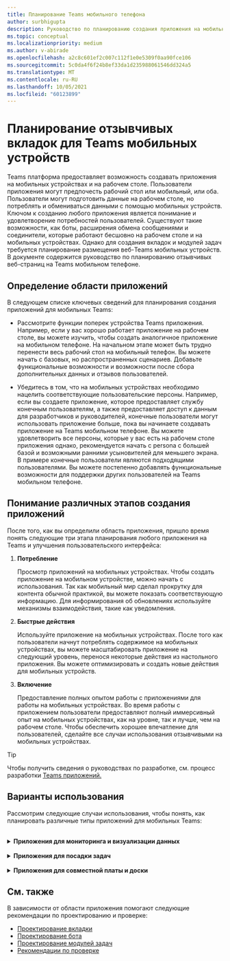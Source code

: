 ```yaml
---
title: Планирование Teams мобильного телефона
author: surbhigupta
description: Руководство по планированию создания приложения на мобильном Teams
ms.topic: conceptual
ms.localizationpriority: medium
ms.author: v-abirade
ms.openlocfilehash: a2c8c601ef2c007c112f1e0e5309f0aa90fce106
ms.sourcegitcommit: 5c0da4f6f24b8ef33da1d235988061546dd324a5
ms.translationtype: MT
ms.contentlocale: ru-RU
ms.lasthandoff: 10/05/2021
ms.locfileid: "60123899"
---
```

# <a name="plan-responsive-tabs-for-teams-mobile"></a>Планирование отзывчивых вкладок для Teams мобильных устройств

 Teams платформа предоставляет возможность создавать приложения на мобильных устройствах и на рабочем столе. Пользователи приложения могут предпочесть рабочий стол или мобильный, или оба. Пользователи могут подготовить данные на рабочем столе, но потреблять и обмениваться данными с помощью мобильных устройств. Ключом к созданию любого приложения является понимание и удовлетворение потребностей пользователей. Существуют такие возможности, как боты, расширения обмена сообщениями и соединители, которые работают бесшовно на рабочем столе и на мобильных устройствах. Однако для создания вкладок и модулей задач требуется планирование размещения веб-Teams мобильных устройств. В документе содержится руководство по планированию отзывчивых веб-страниц на Teams мобильном телефоне.

## <a name="identify-apps-scope"></a>Определение области приложений

В следующем списке ключевых сведений для планирования создания приложений для мобильных Teams:

* Рассмотрите функции поперек устройства Teams приложения. Например, если у вас хорошо работает приложение на рабочем столе, вы можете изучить, чтобы создать аналогичное приложение на мобильном телефоне. На начальном этапе может быть трудно перенести весь рабочий стол на мобильный телефон. Вы можете начать с базовых, но распространенных сценариев. Добавьте функциональные возможности и возможности после сбора дополнительных данных и отзывов пользователей.

* Убедитесь в том, что на мобильных устройствах необходимо нацелить соответствующие пользовательские персоны. Например, если вы создаете приложение, которое предоставляет службу конечным пользователям, а также предоставляет доступ к данным для разработчиков и руководителей, конечные пользователи могут использовать приложение больше, пока вы начинаете создавать приложение на Teams мобильном телефоне. Вы можете удовлетворить все персоны, которые у вас есть на рабочем столе приложения однако, рекомендуется начать с persona с большей базой и возможными ранними усыновителей для меньшего экрана. В примере конечные пользователи являются подходящими пользователями. Вы можете постепенно добавлять функциональные возможности для поддержки других пользователей на Teams мобильном телефоне. 

## <a name="understand-different-stages-to-build-apps"></a>Понимание различных этапов создания приложений

После того, как вы определили область приложения, пришло время понять следующие три этапа планирования любого приложения на Teams и улучшения пользовательского интерфейса:

1. **Потребление**

   Просмотр приложений на мобильных устройствах. Чтобы создать приложение на мобильном устройстве, можно начать с использования. Так как мобильный мир сделал прокрутку для контента обычной практикой, вы можете показать соответствующую информацию. Для информирования об обновлениях используйте механизмы взаимодействия, такие как уведомления.

2. **Быстрые действия**

   Используйте приложение на мобильных устройствах. После того как пользователи начнут потреблять содержимое на мобильных устройствах, вы можете масштабировать приложение на следующий уровень, перенося некоторые действия из настольного приложения. Вы можете оптимизировать и создать новые действия для мобильных устройств.

3. **Включение**

   Предоставление полных опытом работы с приложениями для работы на мобильных устройствах. Во время работы с приложением пользователи предоставляют полный иммерсивный опыт на мобильных устройствах, как на уровне, так и лучше, чем на рабочем столе. Чтобы обеспечить хорошее впечатление для пользователей, сделайте все случаи использования отзывчивыми на мобильных устройствах.

> [!TIP]
> Чтобы получить сведения о руководствах по разработке, см. процесс разработки [Teams приложений.](design-teams-app-process.md)

## <a name="use-cases"></a>Варианты использования

Рассмотрим следующие случаи использования, чтобы понять, как планировать различные типы приложений для мобильных Teams:

<br>

<details>

<summary><b>Приложения для мониторинга и визуализации данных</b></summary>

Вы можете понять, как планировать адаптивные вкладки для приложений мониторинга и визуализации данных на Teams платформе.

**Потребление**

На первом этапе можно реализовать самый простой элемент потребления для просмотра данных. Целью любого приложения в домене является демонстрация данных в виде визуализаций. В приложении можно показать недавно просмотримые визуализации на рабочем столе или список всех разрешенных диаграмм для пользователей. После создания панелей мониторинга на рабочем столе пользователи могут получать доступ к информации с помощью мобильного телефона. Вы можете показать подробное представление любой диаграммы, выбранной пользователем в качестве расширенного представления на вкладке или с помощью модулей задач.

Вы можете показать следующую информацию: 

* Панели мониторинга и сводки
* Визуальные данные, карты и инфографика
* Диаграммы, графики и таблицы 

![Потребление приложений для мониторинга и визуализации данных](../../assets/images/app-fundamentals/dashboarding-and-data-visualization-apps-consumption.png)

**Быстрые действия**

На втором этапе пользователи могут работать с существующими диаграммами и визуальными изображениями из рабочего стола. Можно ввести следующие действия:

* Содержимое поиска
* Фильтрация данных
* Создание закладок

![Быстрые действия приложений для мониторинга и визуализации данных](../../assets/images/app-fundamentals/dashboarding-and-data-visualization-apps-quick-actions.png)

**Включение**

На третьем этапе пользователи могут создавать такие контенты, как диаграммы и графики с нуля. Убедитесь, что в вашем приложении будут внедрены все возможности для мобильных устройств. Например, с помощью модулей задач можно получить доступ к определенным пунктам данных с подробным представлением.

Вы можете предоставить следующие доступы пользователям:
* Изменение названия и описания
* Вставка элементов данных для создания визуализаций
* Поделитесь визуализацией в канале или групповом чате

![Панель мониторинга и приложения для визуализации данных](../../assets/images/app-fundamentals/dashboarding-and-data-visualization-apps-enablement.png)


<br>

</details>

<br>

<details>

<summary><b>Приложения для посадки задач</b></summary>

Вы можете понять, как планировать адаптивные вкладки для приложений для посадки задач на Teams мобильной платформе.

**Потребление**

На первом этапе приложение может показывать список задач пользователю в вертикальном стеке. Если существует несколько категорий задач, таких как **Предлагаемые,** Активные и Закрытые, затем предоставляют фильтры для показа сгрупповых задач или в качестве заглавных, чтобы увидеть сгруппные задачи.  

![Потребление приложений для посадки задач](../../assets/images/app-fundamentals/taskboarding-apps-consumption.png)

**Быстрые действия**

На втором этапе вы можете предоставить пользователям следующий доступ к приложениям:
* Создание задач или элементов с обязательными полями для снижения познавательной нагрузки пользователей
* Изменение типа или представления доски
* Просмотр задач путем расширения представления
* Использование модулей задач для просмотра подробных представлений
* Перемещение задач в разные категории 
* Совместное выполнение соответствующих задач в чатах и каналах с помощью электронной почты и канала действий

![Быстрые действия приложений для посадки задач](../../assets/images/app-fundamentals/taskboarding-apps-quick-actions.png)

**Включение**

На третьем этапе вы можете включить опыт пользователей в следующих действиях:
* Добавление новых проектов и советов
* Добавление и изменение различных категорий, таких как **Предлагаемые,** **Активные** и **Закрытые**
* Настройка задач для комментариев, вложений и других сложных функций

![Включить приложения-интернаты задач](../../assets/images/app-fundamentals/taskboarding-apps-enablement.png)
<br>

</details>

<br>

<details>

<summary><b>Приложения для совместной платы и доски</b></summary>

Вы можете понять, как планировать адаптивные вкладки для совместной работы и доски приложений на Teams платформе.

**Потребление**

На первом этапе можно рассмотреть возможность демонстрации контента и ресурсов в приложении.  Вы можете показать следующие функции:

* Комментарии или отзывы
* Увеличение или выход
* Текущий этап или ход ожидаемого документа

![Coauthoring and whiteboarding apps consumption](../../assets/images/app-fundamentals/coauthoring-and-whiteboarding-apps-consumption.png)

**Быстрые действия**

На втором этапе можно ввести следующие действия:

* Создание новой доски для совместной работы или новых документов для подписания
* Делитесь советами внутри страны, а также с гостями
* Настройка разрешений администратора

> [!TIP]
> Вы предоставляете действия, которые можно легко показать на маленьких экранах.

![Быстрые действия по совместному устройству и отбеливке приложений](../../assets/images/app-fundamentals/coauthoring-and-whiteboarding-apps-quick-actions.png)

**Включение**

На третьем этапе предокавите пользователям полный доступ к данным. Вы можете включить опыт пользователей в следующих действиях:

* Добавление текста, фигур и быстрых заметок
* Навигация по контенту
* Добавление слоев и фильтров
* Удаление, отмена и повторное удаление операций
* Доступ к камере и микрофону с помощью API JS SDK. Дополнительные сведения о возможностях устройств см. в [обзоре возможностей устройств.](../device-capabilities/device-capabilities-overview.md)

![Включить приложения для совместной и доски](../../assets/images/app-fundamentals/coauthoring-and-whiteboarding-apps-enablement.png)

<br>

</details>

## <a name="see-also"></a>См. также

В зависимости от области приложения помогают следующие рекомендации по проектированию и проверке:

* [Проектирование вкладки](../../tabs/design/tabs.md)
* [Проектирование бота](../../bots/design/bots.md)
* [Проектирование модулей задач](../..//task-modules-and-cards/task-modules/design-teams-task-modules.md)
* [Рекомендации по проверке](../deploy-and-publish/appsource/prepare/teams-store-validation-guidelines.md)
